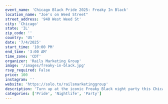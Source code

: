 ```yaml
---
event_name: 'Chicago Black Pride 2025: Freaky In Black'
location_name: "Joe's on Weed Street"
street_address: '940 West Weed St'
city: 'Chicago'
state: 'IL'
zip_code: ''
country: 'US'
date: '7/4/2025'
start_time: '10:00 PM'
end_time: '3:00 AM'
time_zone: 'CDT'
organizer: 'Rails Marketing Group'
image: '/images/freaky-in-black.jpg'
rsvp_required: False
price: 100
instagram: ''
website: 'https://solo.to/railsmarketinggroup'
description: 'Turn up at the iconic Freaky Black night party this Chicago Black Pride Friday night.'
categories: ['Pride', 'Nightlife', 'Party']
---
```

